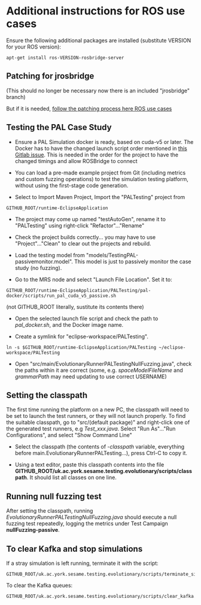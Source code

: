 # Additional instructions for ROS use cases
Ensure the following additional packages are installed (substitute
VERSION for your ROS version):

```
apt-get install ros-VERSION-rosbridge-server
```

## Patching for jrosbridge

(This should no longer be necessary now there is an included
"jrosbridge" branch)

But if it is needed, [follow the patching process here ROS use cases](./INSTALL-linux-ros-jrosbridge.md)

## Testing the PAL Case Study

- Ensure a PAL Simulation docker is ready, based on cuda-v5 or
later. The Docker has to have the changed launch script order
mentioned in [this Gitlab
issue](https://gitlab.com/pal-robotics/sesame/dockers/-/issues/6).
This is needed in the order for the project to have the changed
timings and allow ROSBridge to connect

- You can load a pre-made example project from Git (including metrics
  and custom fuzzing operations) to test the simulation testing
  platform, without using the first-stage code generation.

- Select to Import Maven Project, Import the "PALTesting" project from
```
GITHUB_ROOT/runtime-EclipseApplication
```

- The project may come up named "testAutoGen", rename it to "PALTesting" using
  right-click "Refactor"..."Rename"

- Check the project builds correctly... you may have to use
  "Project"..."Clean" to clear out the projects and rebuild.
  
- Load the testing model from
  "models/TestingPAL-passivemonitor.model". This model is just to
  passively monitor the case study (no fuzzing).

- Go to the MRS node and select "Launch File Location". Set it to:
```
GITHUB_ROOT/runtime-EclipseApplication/PALTesting/pal-docker/scripts/run_pal_cuda_v5_passive.sh
```
(not GITHUB_ROOT literally, sustitute its contents there)

- Open the selected launch file script and check the path to
  *pal_docker.sh*, and the Docker image name.

- Create a symlink for "eclipse-workspace/PALTesting".
```
ln -s $GITHUB_ROOT/runtime-EclipseApplication/PALTesting ~/eclipse-workspace/PALTesting
```

- Open "src/main/EvolutionaryRunnerPALTestingNullFuzzing.java", check
  the paths within it are correct (some, e.g. *spaceModelFileName* and
  *grammarPath* may need updating to use correct USERNAME)
  
## Setting the classpath

The first time running the platform on a new PC, the classpath will
need to be set to launch the test runners, or they will not launch
properly. To find the suitable classpath, go to "src/(default
package)" and right-click one of the generated test runners, e.g
*Test_xxx.java*. Select "Run As"..."Run Configurations", and select
"Show Command Line"

- Select the classpath (the contents of -*classpath* variable,
  everything before main.EvolutionaryRunnerPALTesting...), press
  Ctrl-C to copy it.

- Using a text editor, paste this classpath contents into the file
  **GITHUB_ROOT/uk.ac.york.sesame.testing.evolutionary/scripts/classpath**.
  It should list all classes on one line. 
  
## Running null fuzzing test

After setting the classpath, running
*EvolutionaryRunnerPALTestingNullFuzzing.java* should execute a null
fuzzing test repeatedly, logging the metrics under Test Campaign
**nullFuzzing-passive**.

## To clear Kafka and stop simulations

If a stray simulation is left running, terminate it with the script:
```
GITHUB_ROOT/uk.ac.york.sesame.testing.evolutionary/scripts/terminate_sim.sh
```
  
To clear the Kafka queues:
```
GITHUB_ROOT/uk.ac.york.sesame.testing.evolutionary/scripts/clear_kafka.sh
```
